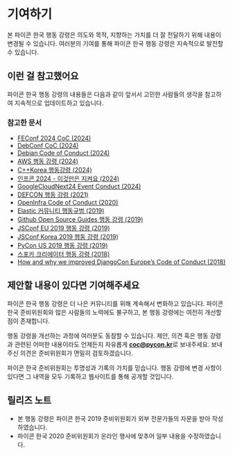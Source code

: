 # 기여하기

본 파이콘 한국 행동 강령은 의도와 목적, 지향하는 가치를 더 잘 전달하기 위해 내용이 변경될 수 있습니다. 여러분의 기여를 통해 파이콘 한국 행동 강령은 지속적으로 발전할 수 있습니다.

## 이런 걸 참고했어요

파이콘 한국 행동 강령의 내용들은 다음과 같이 앞서서 고민한 사람들의 생각을 참고하여 지속적으로 업데이트하고 있습니다.

### 참고한 문서

- [FEConf 2024 CoC (2024)](https://2024.feconf.kr/)
- [DebConf CoC (2024)](https://www.debconf.org/codeofconduct.shtml)
- [Debian Code of Conduct (2024)](https://www.debian.org/code_of_conduct)
- [AWS 행동 강령 (2024)](https://d1.awsstatic.com/legal/communitycodesofconduct/AWS_Code_of_Conduct_%20Korean_2023-04-07.pdf)
- [C++Korea 행동강령 (2024)](https://github.com/CppKorea/CodeOfConduct)
- [인프콘 2024 - 이것만은 지켜요 (2024)](https://www.inflearn.com/pages/infcon-2024-coc)
- [GoogleCloudNext24 Event Conduct (2024)](https://cloud.withgoogle.com/next/tos?_gl=1%2alu98s9%2a_up%2aMQ..%2a_ga%2aMTIyNzkxMTUyNy4xNzIyMTQ0NzMw%2a_ga_WH2QY8WWF5%2aMTcyMjE0NDczMC4xLjAuMTcyMjE0NDczMC4wLjAuMA..%2a_ga_RZ3F93BX2G%2aMTcyMjE0NDczMC4xLjAuMTcyMjE0NDczMC4wLjAuMA..#conduct)
- [DEFCON 행동 강령 (2021)](https://medium.com/@defcon201/about-us-defcon-201-code-of-conduct-dfe0f26bfd49)
- [OpenInfra Code of Conduct (2020)](https://www.openstack.org/legal/community-code-of-conduct/)
- [Elastic 커뮤니티 행동규범 (2019)](https://www.elastic.co/kr/community/codeofconduct)
- [Github Open Source Guides 행동 강령 (2019)](https://opensource.guide/ko/code-of-conduct/)
- [JSConf EU 2019 행동 강령 (2019)](https://2019.jsconf.eu/code-of-conduct/)
- [JSConf Korea 2019 행동 강령 (2019)](https://2019.jsconfkorea.com/coc)
- [PyCon US 2019 행동 강령 (2019)](https://us.pycon.org/2019/about/code-of-conduct/#!)
- [스포카 크리에이터 행동 강령 (2018)](https://spoqa.github.io/2018/06/28/code-of-conduct.html)
- [How and why we improved DjangoCon Europe’s Code of Conduct (2018)](https://medium.com/@mxsash/how-and-why-we-improved-djangocon-europes-code-of-conduct-8c203eb591ee)

## 제안할 내용이 있다면 기여해주세요

파이콘 한국 행동 강령은 더 나은 커뮤니티를 위해 계속해서 변화하고 있습니다. 파이콘 한국 준비위원회와 많은 사람들의 노력에도 불구하고, 본 행동 강령에는 여전히 개선할 점이 존재합니다.

행동 강령을 개선하는 과정에 여러분도 동참할 수 있습니다. 제안, 의견 혹은 행동 강령과 관련된 어떠한 내용이라도 언제든지 자유롭게 **coc@pycon.kr**로 보내주세요. 보내주신 의견은 준비위원회가 면밀히 검토하겠습니다.

파이콘 한국 준비위원회는 투명성과 기록의 가치를 믿습니다. 행동 강령에 변경 사항이 있다면 그 내역을 모두 기록하고 웹사이트를 통해 공개할 것입니다.

## 릴리즈 노트

- 본 행동 강령은 파이콘 한국 2019 준비위원회가 외부 전문가들의 자문을 받아 작성하였습니다.
- 파이콘 한국 2020 준비위원회가 온라인 행사에 맞추어 일부 내용을 수정하였습니다.
